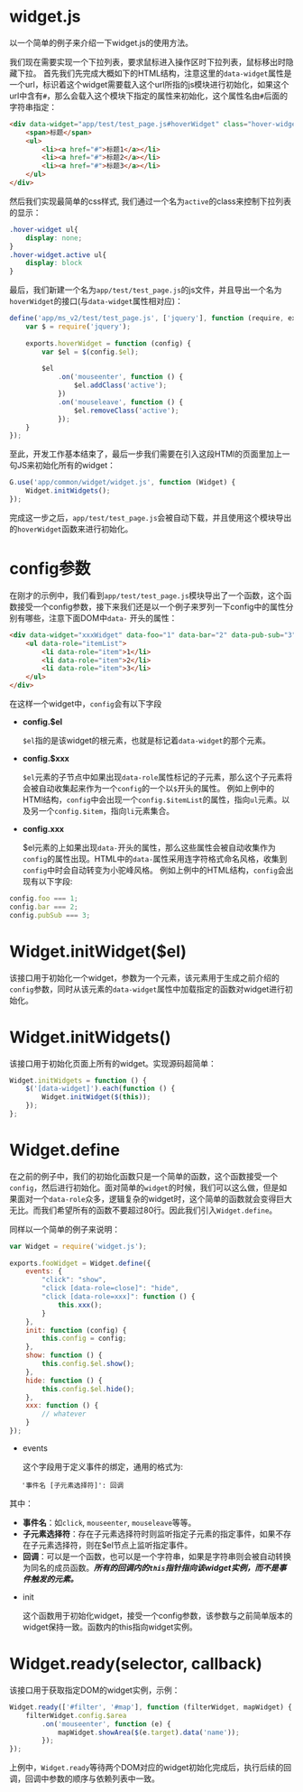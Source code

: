 widget.js
=========
以一个简单的例子来介绍一下widget.js的使用方法。

我们现在需要实现一个下拉列表，要求鼠标进入操作区时下拉列表，鼠标移出时隐藏下拉。
首先我们先完成大概如下的HTML结构，注意这里的`data-widget`属性是一个url，标识着这个widget需要载入这个url所指的js模块进行初始化，如果这个url中含有`#`，那么会载入这个模块下指定的属性来初始化，这个属性名由`#`后面的字符串指定：
```html
<div data-widget="app/test/test_page.js#hoverWidget" class="hover-widget">
    <span>标题</span>
    <ul>
        <li><a href="#">标题1</a></li>
        <li><a href="#">标题2</a></li>
        <li><a href="#">标题3</a></li>
    </ul>
</div>
```

然后我们实现最简单的css样式, 我们通过一个名为`active`的class来控制下拉列表的显示：
```css
.hover-widget ul{
    display: none;
}
.hover-widget.active ul{
    display: block
}
```
最后，我们新建一个名为`app/test/test_page.js`的js文件，并且导出一个名为`hoverWidget`的接口(与`data-widget`属性相对应)：
```javascript
define('app/ms_v2/test/test_page.js', ['jquery'], function (require, exports) {
    var $ = require('jquery');
 
    exports.hoverWidget = function (config) {
        var $el = $(config.$el);
 
        $el
            .on('mouseenter', function () {
                $el.addClass('active');
            })
            .on('mouseleave', function () {
                $el.removeClass('active');
            });
    }
});
```
至此，开发工作基本结束了，最后一步我们需要在引入这段HTMl的页面里加上一句JS来初始化所有的widget：
```javascript
G.use('app/common/widget/widget.js', function (Widget) {
    Widget.initWidgets();
});
```
完成这一步之后，`app/test/test_page.js`会被自动下载，并且使用这个模块导出的`hoverWidget`函数来进行初始化。

# config参数

在刚才的示例中，我们看到`app/test/test_page.js`模块导出了一个函数，这个函数接受一个config参数，接下来我们还是以一个例子来罗列一下config中的属性分别有哪些，注意下面DOM中`data-` 开头的属性：
```html
<div data-widget="xxxWidget" data-foo="1" data-bar="2" data-pub-sub="3">
    <ul data-role="itemList">
        <li data-role="item">1</li>
        <li data-role="item">2</li>
        <li data-role="item">3</li>
    </ul>
</div>
```
在这样一个widget中，`config`会有以下字段
* **config.$el**
   
   `$el`指的是该widget的根元素，也就是标记着`data-widget`的那个元素。
* **config.$xxx**
   
   `$el`元素的子节点中如果出现`data-role`属性标记的子元素，那么这个子元素将会被自动收集起来作为一个`config`的一个以`$`开头的属性。
   例如上例中的HTMl结构，`config`中会出现一个`config.$itemList`的属性，指向`ul`元素。以及另一个`config.$item`，指向`li`元素集合。
* **config.xxx**
   
   $el元素的上如果出现`data-`开头的属性，那么这些属性会被自动收集作为`config`的属性出现。HTML中的`data-`属性采用连字符格式命名风格，收集到`config`中时会自动转变为小驼峰风格。
   例如上例中的HTML结构，`config`会出现有以下字段:

```javascript
config.foo === 1;
config.bar === 2;
config.pubSub === 3;
```

# Widget.initWidget($el)
该接口用于初始化一个widget，参数为一个元素，该元素用于生成之前介绍的`config`参数，同时从该元素的`data-widget`属性中加载指定的函数对widget进行初始化。

# Widget.initWidgets()
该接口用于初始化页面上所有的widget。实现源码超简单：

```javascript
Widget.initWidgets = function () {
    $('[data-widget]').each(function () {
        Widget.initWidget($(this));
    });
};
```

# Widget.define

在之前的例子中，我们的初始化函数只是一个简单的函数，这个函数接受一个`config`，然后进行初始化。面对简单的`widget`的时候，我们可以这么做，但是如果面对一个`data-role`众多，逻辑复杂的widget时，这个简单的函数就会变得巨大无比。而我们希望所有的函数不要超过80行。因此我们引入`Widget.define`。

同样以一个简单的例子来说明：
```javascript
var Widget = require('widget.js');
 
exports.fooWidget = Widget.define({
    events: {
        "click": "show",
        "click [data-role=close]": "hide",
        "click [data-role=xxx]": function () {
            this.xxx();
        }
    },
    init: function (config) {
        this.config = config;
    },
    show: function () {
        this.config.$el.show();
    },
    hide: function () {
        this.config.$el.hide();
    },
    xxx: function () {
        // whatever
    }
});
```
* events

   这个字段用于定义事件的绑定，通用的格式为:
```
   '事件名 [子元素选择符]': 回调
```
   其中：
   - __事件名__：如`click`, `mouseenter`, `mouseleave`等等。
   - __子元素选择符__：存在子元素选择符时则监听指定子元素的指定事件，如果不存在子元素选择符，则在$el节点上监听指定事件。
   - __回调__：可以是一个函数，也可以是一个字符串，如果是字符串则会被自动转换为同名的成员函数。***所有的回调内的`this`指针指向该widget实例，而不是事件触发的元素。***

* init

   这个函数用于初始化widget，接受一个config参数，该参数与之前简单版本的widget保持一致。函数内的this指向widget实例。

# Widget.ready(selector, callback)
该接口用于获取指定DOM的widget实例，示例：

```javascript
Widget.ready(['#filter', '#map'], function (filterWidget, mapWidget) {
    filterWidget.config.$area
        .on('mouseenter', function (e) {
            mapWidget.showArea($(e.target).data('name'));
        });
});
```
上例中，`Widget.ready`等待两个DOM对应的widget初始化完成后，执行后续的回调，回调中参数的顺序与依赖列表中一致。
